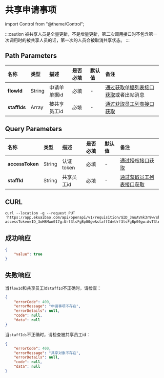 # 共享申请事项

import Control from "@theme/Control";

<Control
method="PUT"
url="/api/openapi/v1/requisition/$`flowId`/share/[`staffIds`]"
/>

:::caution
被共享人员是全量更新，不是增量更新，第二次调用接口时不包含第一次调用时的被共享人员的话，第一次的人员会被取消共享状态。
:::

## Path Parameters

| 名称 | 类型 | 描述 | 是否必填 | 默认值 | 备注                                                                  |
| :--- | :--- | :--- | :--- |:--- |:--------------------------------------------------------------------|
| **flowId**   | String | 申请单单据id | 必填 | - | [通过获取单据列表接口获取](/docs/v2.0/open-api/flows/get-forms-sequences)或者出站消息 |
| **staffIds** | Array  | 被共享员工id | 必填 | - | [通过获取员工列表接口获取](/docs/open-api/corporation/get-all-staffs)           |


## Query Parameters

| 名称 | 类型 | 描述 | 是否必填 | 默认值 | 备注 |
| :--- | :--- | :--- | :--- |:--- | :--- |
| **accessToken** | String | 认证token | 必填 | - | [通过授权接口获取](/docs/open-api/getting-started/auth) |
| **staffId**     | String | 共享员工id | 必填 | - | [通过获取员工列表接口获取](/docs/open-api/corporation/get-all-staffs) |

## CURL
```shell
curl --location -g --request PUT 'https://app.ekuaibao.com/api/openapi/v1/requisition/$ID_3nuAVmk3r9w/share/[Urf3lsFgBp00gw:ID_3ow_Xyy0MzM]?accessToken=ID_3oHBMwn017g:Urf3lsFgBp00gw&staffId=Urf3lsFgBp00gw:AvT3lntT8zzpWw'
```

## 成功响应
```json
{
    "value": true
}
```

## 失败响应
当`flowId`和共享员工id`staffId`不正确时，请检查：
```json
{
    "errorCode": 400,
    "errorMessage": "申请事项不存在",
    "errorDetails": null,
    "code": null,
    "data": null
}
```

当`staffIds`不正确时，请检查被共享员工id：
```json
{
    "errorCode": 400,
    "errorMessage": "共享对象不存在",
    "errorDetails": null,
    "code": null,
    "data": null
}
```
